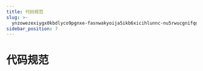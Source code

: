 ```yaml
---
title: 代码规范
slug: >-
  ynzowezexiygx0kbdlyco9pgnxe-fasnwakyoija5ikb6xicihlunnc-nu5rwucgnifqq1kg8z7chjwonjg-nu5rwu
sidebar_position: 7
---
```



# 代码规范

